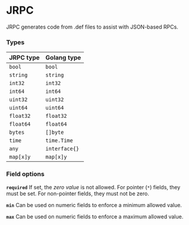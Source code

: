 # JRPC

JRPC generates code from .def files to assist with JSON-based RPCs.

### Types

| JRPC type   | Golang type   |
| ----------- | ------------- |
| `bool`      | `bool`        |
| `string`    | `string`      |
| `int32`     | `int32`       |
| `int64`     | `int64`       |
| `uint32`    | `uint32`      |
| `uint64`    | `uint64`      |
| `float32`   | `float32`     |
| `float64`   | `float64`     |
| `bytes`     | `[]byte`      |
| `time`      | `time.Time`   |
| `any`       | `interface{}` |
| `map[x]y`   | `map[x]y`     |

### Field options

**`required`** If set, the _zero value_ is not allowed. For pointer (`*`) fields, they must be set. For non-pointer fields, they must not be zero.

**`min`** Can be used on numeric fields to enforce a minimum allowed value.

**`max`** Can be used on numeric fields to enforce a maximum allowed value.
